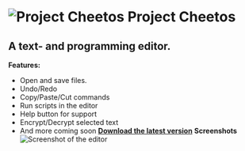 # ![Project Cheetos](https://github.com/RiadZX/ProjectCheetos/blob/main/logo.png) Project Cheetos

## A text- and programming editor.

**Features:**
  * Open and save files.
  * Undo/Redo 
  * Copy/Paste/Cut commands
  * Run scripts in the editor
  * Help button for support
  * Encrypt/Decrypt selected text
  * And more coming soon
**[**Download the latest version**](https://github.com/RiadZX/ProjectCheetos/releases)**
**Screenshots**
![Screenshot of the editor](https://github.com/RiadZX/ProjectCheetos/blob/main/screenshot.png "Screenshot 1")













































